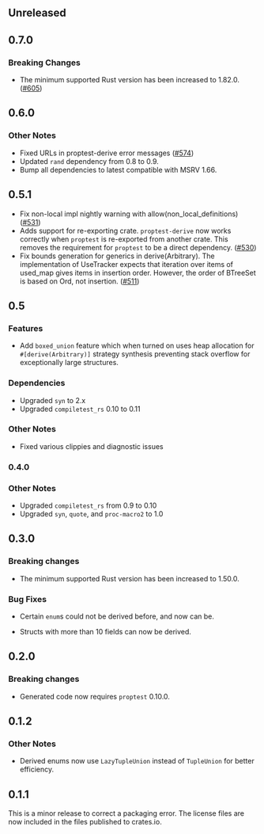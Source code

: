 ## Unreleased

## 0.7.0

### Breaking Changes

- The minimum supported Rust version has been increased to 1.82.0. ([\#605](https://github.com/proptest-rs/proptest/pull/605))

## 0.6.0

### Other Notes

- Fixed URLs in proptest-derive error messages ([\#574](https://github.com/proptest-rs/proptest/pull/574))
- Updated `rand` dependency from 0.8 to 0.9.
- Bump all dependencies to latest compatible with MSRV 1.66.

## 0.5.1

- Fix non-local impl nightly warning with allow(non_local_definitions)
  ([\#531](https://github.com/proptest-rs/proptest/pull/531))
- Adds support for re-exporting crate. `proptest-derive` now works correctly
  when `proptest` is re-exported from another crate. This removes the
  requirement for `proptest` to be a direct dependency.
  ([\#530](https://github.com/proptest-rs/proptest/pull/530))
- Fix bounds generation for generics in derive(Arbitrary). The implementation
  of UseTracker expects that iteration over items of used_map gives items in
  insertion order. However, the order of BTreeSet is based on Ord, not
  insertion. ([\#511](https://github.com/proptest-rs/proptest/pull/511))

## 0.5

### Features

- Add `boxed_union` feature which when turned on uses heap allocation for
  `#[derive(Arbitrary)]` strategy synthesis preventing stack overflow for
  exceptionally large structures.

### Dependencies

- Upgraded `syn` to 2.x
- Upgraded `compiletest_rs` 0.10 to 0.11

### Other Notes

- Fixed various clippies and diagnostic issues

### 0.4.0

### Other Notes

- Upgraded `compiletest_rs` from 0.9 to 0.10
- Upgraded `syn`, `quote`, and `proc-macro2` to 1.0

## 0.3.0

### Breaking changes

- The minimum supported Rust version has been increased to 1.50.0.

### Bug Fixes

- Certain `enum`s could not be derived before, and now can be.

- Structs with more than 10 fields can now be derived.

## 0.2.0

### Breaking changes

- Generated code now requires `proptest` 0.10.0.

## 0.1.2

### Other Notes

- Derived enums now use `LazyTupleUnion` instead of `TupleUnion` for better
  efficiency.

## 0.1.1

This is a minor release to correct a packaging error. The license files are now
included in the files published to crates.io.
